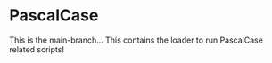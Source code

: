 # PascalCase
This is the main-branch...
This contains the loader to run PascalCase related scripts!
